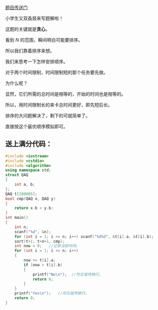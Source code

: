 [题目传送门](https://www.luogu.com.cn/problem/AT4783)

小学生又双叒叕来写题解啦！

这题的关键就是**贪心**。

看到  _N_  的范围，瞬间明白可能要排序。

所以我们靠着排序来想。

我们来思考一下怎样安排顺序。

对于两个时间限制，时间限制短的那个任务要先做。

为什么呢？

显然，它们所需的总时间是相等的，开始的时间也是相等的。

所以，用时间限制长的来卡总时间更好，即先短后长。

排序的大问题解决了，剩下的可就简单了。

直接按这个最优顺序模拟即可。

## 送上满分代码：


```cpp
#include <iostream>
#include <cstdio>
#include <algorithm>
using namespace std;
struct QAQ
{
	int a, b;
};
QAQ t[200005];
bool cmp(QAQ x, QAQ y)
{
	return x.b < y.b;
}
int main()
{
	int n;
	scanf("%d", &n);
	for (int i = 1; i <= n; i++) scanf("%d%d", &t[i].a, &t[i].b);
	sort(t+1, t+n+1, cmp);
	int now = 0;   //记录当前时间。 
	for (int i = 1; i <= n; i++)
	{
		now += t[i].a;
		if (now > t[i].b)
		{
			printf("No\n");  //勿忘祖传换行。 
			return 0;
		}
	}
	printf("Yes\n");   //勿忘祖传换行。 
	return 0;
}
```
